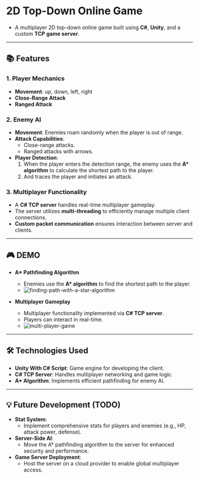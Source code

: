 # 2D Top-Down Online Game

- A multiplayer 2D top-down online game built using **C#**, **Unity**, and a custom **TCP game server**.

---

## 📚 Features

### 1. Player Mechanics
- **Movement**: up, down, left, right
- **Close-Range Attack**
- **Ranged Attack**

### 2. Enemy AI
- **Movement**: Enemies roam randomly when the player is out of range.
- **Attack Capabilities**:
  - Close-range attacks.
  - Ranged attacks with arrows.
- **Player Detection**:
  1.  When the player enters the detection range, the enemy uses the **A\* algorithm** to calculate the shortest path to the player.
  2. And traces the player and initiates an attack.

### 3. Multiplayer Functionality
- A **C# TCP server** handles real-time multiplayer gameplay.
- The server utilizes **multi-threading** to efficiently manage multiple client connections.
- **Custom packet communication** ensures interaction between server and clients.

---

## 🎮 DEMO
- **A\* Pathfinding Algorithm**
    - Enemies use the **A\* algorithm** to find the shortest path to the player.
    - ![finding-path-with-a-star-algorithm](https://github.com/user-attachments/assets/8ca37513-a406-4c5a-bedb-b02a38519481)

- **Multiplayer Gameplay**
    - Multiplayer functionality implemented via **C# TCP server**.
    - Players can interact in real-time.
    - ![multi-player-game](https://github.com/user-attachments/assets/9809b580-c2ce-479a-8f4f-ba9748d51639)

---

## 🛠️ Technologies Used

- **Unity With C# Script**: Game engine for developing the client.
- **C# TCP Server**: Handles multiplayer networking and game logic.
- **A\* Algorithm**: Implements efficient pathfinding for enemy AI.

---

## 💡 Future Development (TODO)
- **Stat System**:
  - Implement comprehensive stats for players and enemies (e.g., HP, attack power, defense).
- **Server-Side AI**:
  - Move the A* pathfinding algorithm to the server for enhanced security and performance.
- **Game Server Deployment**:
  - Host the server on a cloud provider to enable global multiplayer access.
